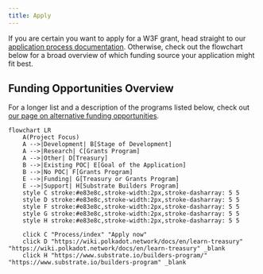 ```yaml
---
title: Apply
---
```


If you are certain you want to apply for a W3F grant, head straight to our [application process documentation](Process/how-to-apply.md). Otherwise, check out the flowchart below for a broad overview of which funding source your application might fit best.


## Funding Opportunities Overview

For a longer list and a description of the programs listed below, check out [our page on alternative funding opportunities](funding.md).

```mermaid
flowchart LR
    A(Project Focus)
    A -->|Development| B[Stage of Development]
    A -->|Research| C[Grants Program]
    A -->|Other| D[Treasury]
    B -->|Existing POC| E[Goal of the Application]
    B -->|No POC| F[Grants Program]
    E -->|Funding| G[Treasury or Grants Program]
    E -->|Support| H[Substrate Builders Program]
    style C stroke:#e83e8c,stroke-width:2px,stroke-dasharray: 5 5
    style D stroke:#e83e8c,stroke-width:2px,stroke-dasharray: 5 5
    style F stroke:#e83e8c,stroke-width:2px,stroke-dasharray: 5 5
    style G stroke:#e83e8c,stroke-width:2px,stroke-dasharray: 5 5
    style H stroke:#e83e8c,stroke-width:2px,stroke-dasharray: 5 5
    
    click C "Process/index" "Apply now"
    click D "https://wiki.polkadot.network/docs/en/learn-treasury" "https://wiki.polkadot.network/docs/en/learn-treasury" _blank
    click H "https://www.substrate.io/builders-program/" "https://www.substrate.io/builders-program" _blank
```
